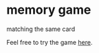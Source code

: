 # memory game
matching the same card

Feel free to try the game [here](https://ckimberly.github.io/memorygame/).
